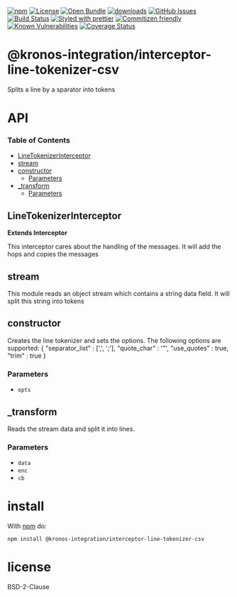 [![npm](https://img.shields.io/npm/v/@kronos-integration/interceptor-line-tokenizer-csv.svg)](https://www.npmjs.com/package/@kronos-integration/interceptor-line-tokenizer-csv)
[![License](https://img.shields.io/badge/License-BSD%203--Clause-blue.svg)](https://opensource.org/licenses/BSD-3-Clause)
[![Open Bundle](https://bundlejs.com/badge-light.svg)](https://bundlejs.com/?q=@kronos-integration/interceptor-line-tokenizer-csv)
[![downloads](http://img.shields.io/npm/dm/@kronos-integration/interceptor-line-tokenizer-csv.svg?style=flat-square)](https://npmjs.org/package/@kronos-integration/interceptor-line-tokenizer-csv)
[![GitHub Issues](https://img.shields.io/github/issues/Kronos-Integration/interceptor-line-tokenizer-csv.svg?style=flat-square)](https://github.com/Kronos-Integration/interceptor-line-tokenizer-csv/issues)
[![Build Status](https://img.shields.io/endpoint.svg?url=https%3A%2F%2Factions-badge.atrox.dev%2FKronos-Integration%2Finterceptor-line-tokenizer-csv%2Fbadge\&style=flat)](https://actions-badge.atrox.dev/Kronos-Integration/interceptor-line-tokenizer-csv/goto)
[![Styled with prettier](https://img.shields.io/badge/styled_with-prettier-ff69b4.svg)](https://github.com/prettier/prettier)
[![Commitizen friendly](https://img.shields.io/badge/commitizen-friendly-brightgreen.svg)](http://commitizen.github.io/cz-cli/)
[![Known Vulnerabilities](https://snyk.io/test/github/Kronos-Integration/interceptor-line-tokenizer-csv/badge.svg)](https://snyk.io/test/github/Kronos-Integration/interceptor-line-tokenizer-csv)
[![Coverage Status](https://coveralls.io/repos/Kronos-Integration/interceptor-line-tokenizer-csv/badge.svg)](https://coveralls.io/github/Kronos-Integration/interceptor-line-tokenizer-csv)

# @kronos-integration/interceptor-line-tokenizer-csv

Splits a line by a sparator into tokens

# API

<!-- Generated by documentation.js. Update this documentation by updating the source code. -->

### Table of Contents

*   [LineTokenizerInterceptor](#linetokenizerinterceptor)
*   [stream](#stream)
*   [constructor](#constructor)
    *   [Parameters](#parameters)
*   [\_transform](#_transform)
    *   [Parameters](#parameters-1)

## LineTokenizerInterceptor

**Extends Interceptor**

This interceptor cares about the handling of the messages.
It will add the hops and copies the messages

## stream

This module reads an object stream which contains a string data field.
It will split this string into tokens

## constructor

Creates the line tokenizer and sets the options.
The following options are supported:
{
"separator\_list" : \[',', ';'],
"quote\_char" : '"',
"use\_quotes" : true,
"trim" : true
}

### Parameters

*   `opts` &#x20;

## \_transform

Reads the stream data and split it into lines.

### Parameters

*   `data` &#x20;
*   `enc` &#x20;
*   `cb` &#x20;

# install

With [npm](http://npmjs.org) do:

```shell
npm install @kronos-integration/interceptor-line-tokenizer-csv
```

# license

BSD-2-Clause
